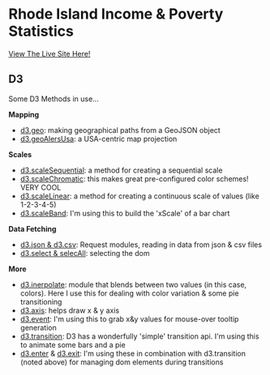 # Rhode Island Income & Poverty Statistics

[View The Live Site Here!](https://imaginelife.github.io/ristats/)

## D3
Some D3 Methods in use...

**Mapping**
- [d3.geo](https://github.com/d3/d3-geo): making geographical paths from a GeoJSON object 
- [d3.geoAlersUsa](https://github.com/d3/d3-geo#geoAlbersUsa): a USA-centric map projection

**Scales**
- [d3.scaleSequential](https://github.com/d3/d3-scale#scaleSequential): a method for creating a sequential scale
- [d3.scaleChromatic](https://github.com/d3/d3-scale-chromatic#d3-scale-chromatic): this makes great pre-configured color schemes! VERY COOL
- [d3.scaleLinear](https://github.com/d3/d3-scale#scaleLinear): a method for creating a continuous scale of values (like 1-2-3-4-5)
- [d3.scaleBand](https://github.com/d3/d3-scale#band-scales): I'm using this to build the 'xScale' of a bar chart

**Data Fetching**
- [d3.json & d3.csv](https://github.com/d3/d3-request/blob/master/README.md#d3-request): Request modules, reading in data from json & csv files
- [d3.select & selecAll](https://github.com/d3/d3-selection#d3-selection): selecting the dom

**More**
- [d3.inerpolate](https://github.com/d3/d3-interpolate#d3-interpolate): module that blends between two values (in this case, colors). Here I use this for dealing with color variation & some pie transitioning
- [d3.axis](https://github.com/d3/d3-axis#d3-axis): helps draw x & y axis
- [d3.event](https://github.com/d3/d3-selection#event): I'm using this to grab x&y values for mouse-over tooltip generation
- [d3.transition](https://github.com/d3/d3-transition#transition): D3 has a wonderfully 'simple' transition api. I'm using this to animate some bars and a pie
- [d3.enter](https://github.com/d3/d3-selection#selection_enter) & [d3.exit](https://github.com/d3/d3-selection#selection_exit): I'm using these in combination with d3.transition (noted above) for managing dom elements during transitions


